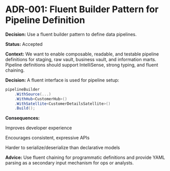 # ADR-001: Fluent Builder Pattern for Pipeline Definition

**Decision:** Use a fluent builder pattern to define data pipelines.

**Status:** Accepted

**Context:**
We want to enable composable, readable, and testable pipeline definitions for staging, raw vault, business vault, and information marts. Pipeline definitions should support IntelliSense, strong typing, and fluent chaining.

**Decision:**
A fluent interface is used for pipeline setup:

```csharp
pipelineBuilder
    .WithSource(...)
    .WithHub<CustomerHub>()
    .WithSatellite<CustomerDetailsSatellite>()
    .Build();
```

**Consequences:**

Improves developer experience

Encourages consistent, expressive APIs

Harder to serialize/deserialize than declarative models


**Advice:**
Use fluent chaining for programmatic definitions and provide YAML parsing as a secondary input mechanism for ops or analysts.